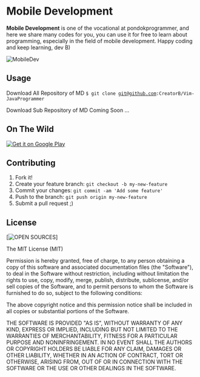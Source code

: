 # Mobile Development

**Mobile Development** is one of the vocational at pondokprogrammer, and here we share many codes for you, you can use it for free to learn about programming, especially in the field of mobile development. Happy coding and keep learning, dev B)

![MobileDev](https://farm8.staticflickr.com/7334/16399382220_2c350a1aa7_m_d.jpg)

## Usage

Download All Repository of MD
<code>$ git clone git@github.com:CreatorB/Vim-JavaProgrammer</code>

Download Sub Repository of MD
Coming Soon ...

## On The Wild

[![Get it on Google Play](https://www.gstatic.com/android/market_images/web/play_logo_x2.png)](https://play.google.com/store/apps/developer?id=jasa+programmer)

## Contributing

1. Fork it!
2. Create your feature branch: `git checkout -b my-new-feature`
3. Commit your changes: `git commit -am 'Add some feature'`
4. Push to the branch: `git push origin my-new-feature`
5. Submit a pull request ;)

## License

[![OPEN SOURCES](http://opensource.org/trademarks/opensource/OSI-Approved-License-100x137.png)]

The MIT License (MIT)

Permission is hereby granted, free of charge, to any person obtaining a copy
of this software and associated documentation files (the "Software"), to deal
in the Software without restriction, including without limitation the rights
to use, copy, modify, merge, publish, distribute, sublicense, and/or sell
copies of the Software, and to permit persons to whom the Software is
furnished to do so, subject to the following conditions:

The above copyright notice and this permission notice shall be included in
all copies or substantial portions of the Software.

THE SOFTWARE IS PROVIDED "AS IS", WITHOUT WARRANTY OF ANY KIND, EXPRESS OR
IMPLIED, INCLUDING BUT NOT LIMITED TO THE WARRANTIES OF MERCHANTABILITY,
FITNESS FOR A PARTICULAR PURPOSE AND NONINFRINGEMENT. IN NO EVENT SHALL THE
AUTHORS OR COPYRIGHT HOLDERS BE LIABLE FOR ANY CLAIM, DAMAGES OR OTHER
LIABILITY, WHETHER IN AN ACTION OF CONTRACT, TORT OR OTHERWISE, ARISING FROM,
OUT OF OR IN CONNECTION WITH THE SOFTWARE OR THE USE OR OTHER DEALINGS IN
THE SOFTWARE.
